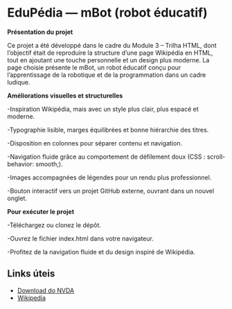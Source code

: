 # EduPédia — mBot (robot éducatif) 

**Présentation du projet** 

Ce projet a été développé dans le cadre du Module 3 – Trilha HTML, dont l’objectif était de reproduire la structure d’une page Wikipédia en HTML, tout en ajoutant une touche personnelle et un design plus moderne.
La page choisie présente le mBot, un robot éducatif conçu pour l’apprentissage de la robotique et de la programmation dans un cadre ludique.

**Améliorations visuelles et structurelles**

-Inspiration Wikipédia, mais avec un style plus clair, plus espacé et moderne.

-Typographie lisible, marges équilibrées et bonne hiérarchie des titres.

-Disposition en colonnes pour séparer contenu et navigation.

-Navigation fluide grâce au comportement de défilement doux (CSS : scroll-behavior: smooth;).

-Images accompagnées de légendes pour un rendu plus professionnel.

-Bouton interactif vers un projet GitHub externe, ouvrant dans un nouvel onglet.


**Pour exécuter le projet**

-Téléchargez ou clonez le dépôt.

-Ouvrez le fichier index.html dans votre navigateur.

-Profitez de la navigation fluide et du design inspiré de Wikipédia.

## Links úteis
- [Download do NVDA](https://www.nvaccess.org/download/)
- [Wikipedia](https://fr.wikipedia.org/wiki/MBot_(robot_%C3%A9ducatif))


